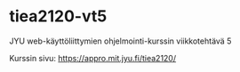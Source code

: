 # tiea2120-vt5
JYU web-käyttöliittymien ohjelmointi-kurssin viikkotehtävä 5

Kurssin sivu: https://appro.mit.jyu.fi/tiea2120/
